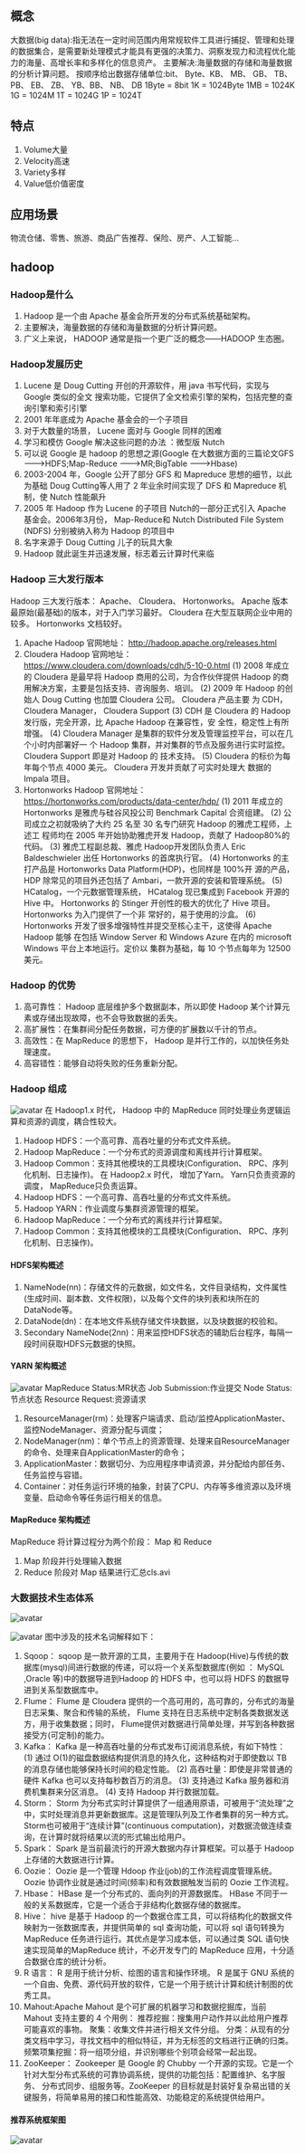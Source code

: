 ## 概念

大数据(big data):指无法在一定时间范围内用常规软件工具进行捕捉、管理和处理的数据集合，是需要新处理模式才能具有更强的决策力、洞察发现力和流程优化能力的海量、高增长率和多样化的信息资产。
主要解决:海量数据的存储和海量数据的分析计算问题。
按顺序给出数据存储单位:bit、 Byte、KB、 MB、 GB、 TB、 PB、 EB、 ZB、 YB、BB、 NB、 DB
1Byte = 8bit 1K = 1024Byte 1MB = 1024K 1G = 1024M 1T = 1024G 1P = 1024T

## 特点
1) Volume大量
2) Velocity高速
3) Variety多样
4) Value低价值密度

## 应用场景
物流仓储、零售、旅游、商品广告推荐、保险、房产、人工智能...

## hadoop
### Hadoop是什么
1) Hadoop 是一个由 Apache 基金会所开发的分布式系统基础架构。
2) 主要解决，海量数据的存储和海量数据的分析计算问题。
3) 广义上来说， HADOOP 通常是指一个更广泛的概念——HADOOP 生态圈。
### Hadoop发展历史
1) Lucene 是 Doug Cutting 开创的开源软件，用 java 书写代码，实现与 Google 类似的全文
搜索功能，它提供了全文检索引擎的架构，包括完整的查询引擎和索引引擎
2) 2001 年年底成为 Apache 基金会的一个子项目
3) 对于大数量的场景， Lucene 面对与 Google 同样的困难
4) 学习和模仿 Google 解决这些问题的办法 ：微型版 Nutch
5) 可以说 Google 是 hadoop 的思想之源(Google 在大数据方面的三篇论文GFS --->HDFS;Map-Reduce --->MR;BigTable --->Hbase)
6) 2003-2004 年，Google 公开了部分 GFS 和 Mapreduce 思想的细节，以此为基础 Doug Cutting等人用了 2 年业余时间实现了 DFS 和 Mapreduce 机制，使 Nutch 性能飙升
7) 2005 年 Hadoop 作为 Lucene 的子项目 Nutch的一部分正式引入 Apache 基金会。2006年3月份， Map-Reduce和 Nutch Distributed File System (NDFS) 分别被纳入称为 Hadoop 的项目中
8) 名字来源于 Doug Cutting 儿子的玩具大象
9) Hadoop 就此诞生并迅速发展，标志着云计算时代来临
### Hadoop 三大发行版本
Hadoop 三大发行版本： Apache、 Cloudera、 Hortonworks。
Apache 版本最原始(最基础)的版本，对于入门学习最好。
Cloudera 在大型互联网企业中用的较多。
Hortonworks 文档较好。
1) Apache Hadoop
官网地址： http://hadoop.apache.org/releases.html
2) Cloudera Hadoop
官网地址： https://www.cloudera.com/downloads/cdh/5-10-0.html
(1) 2008 年成立的 Cloudera 是最早将 Hadoop 商用的公司，为合作伙伴提供 Hadoop
的商用解决方案，主要是包括支持、咨询服务、培训。
(2) 2009 年 Hadoop 的创始人 Doug Cutting 也加盟 Cloudera 公司。 Cloudera 产品主要
为 CDH， Cloudera Manager， Cloudera Support
(3) CDH 是 Cloudera 的 Hadoop 发行版，完全开源，比 Apache Hadoop 在兼容性，安
全性，稳定性上有所增强。
(4) Cloudera Manager 是集群的软件分发及管理监控平台，可以在几个小时内部署好一
个 Hadoop 集群，并对集群的节点及服务进行实时监控。 Cloudera Support 即是对 Hadoop 的
技术支持。
(5) Cloudera 的标价为每年每个节点 4000 美元。 Cloudera 开发并贡献了可实时处理大
数据的 Impala 项目。
3) Hortonworks Hadoop
官网地址： https://hortonworks.com/products/data-center/hdp/
(1) 2011 年成立的 Hortonworks 是雅虎与硅谷风投公司 Benchmark Capital 合资组建。
(2) 公司成立之初就吸纳了大约 25 名至 30 名专门研究 Hadoop 的雅虎工程师，上述工
程师均在 2005 年开始协助雅虎开发 Hadoop，贡献了 Hadoop80%的代码。
(3) 雅虎工程副总裁、雅虎 Hadoop开发团队负责人 Eric Baldeschwieler 出任 Hortonworks
的首席执行官。
(4) Hortonworks 的主打产品是 Hortonworks Data Platform(HDP)，也同样是 100%开
源的产品， HDP 除常见的项目外还包括了 Ambari，一款开源的安装和管理系统。
(5) HCatalog，一个元数据管理系统， HCatalog 现已集成到 Facebook 开源的 Hive 中。
Hortonworks 的 Stinger 开创性的极大的优化了 Hive 项目。 Hortonworks 为入门提供了一个非
常好的，易于使用的沙盒。
(6) Hortonworks 开发了很多增强特性并提交至核心主干，这使得 Apache Hadoop 能够
在包括 Window Server 和 Windows Azure 在内的 microsoft Windows 平台上本地运行。定价以
集群为基础，每 10 个节点每年为 12500 美元。
### Hadoop 的优势
1) 高可靠性： Hadoop 底层维护多个数据副本，所以即使 Hadoop 某个计算元素或存储出现故障，也不会导致数据的丢失。
2) 高扩展性：在集群间分配任务数据，可方便的扩展数以千计的节点。
3) 高效性：在 MapReduce 的思想下， Hadoop 是并行工作的，以加快任务处理速度。
4) 高容错性：能够自动将失败的任务重新分配。
### Hadoop 组成
![avatar](E:/学习/bigdata/hadoop1-2.png "Hadoop1.x和Hadoop2.x构成对比")
在 Hadoop1.x 时代， Hadoop 中的 MapReduce 同时处理业务逻辑运算和资源的调度，耦合性较大。
1) Hadoop HDFS：一个高可靠、高吞吐量的分布式文件系统。
2) Hadoop MapReduce：一个分布式的资源调度和离线并行计算框架。
3) Hadoop Common：支持其他模块的工具模块(Configuration、 RPC、序列化机制、日志操作)。
在 Hadoop2.x 时代， 增加了Yarn。 Yarn只负责资源的调度， MapReduce只负责运算。
1) Hadoop HDFS：一个高可靠、高吞吐量的分布式文件系统。
2) Hadoop YARN：作业调度与集群资源管理的框架。
3) Hadoop MapReduce：一个分布式的离线并行计算框架。
4) Hadoop Common：支持其他模块的工具模块(Configuration、 RPC、序列化机制、日志操作)。
#### HDFS架构概述
1) NameNode(nn)：存储文件的元数据，如文件名，文件目录结构，文件属性(生成时间、副本数、文件权限)，以及每个文件的块列表和块所在的DataNode等。
2) DataNode(dn)：在本地文件系统存储文件块数据，以及块数据的校验和。
3) Secondary NameNode(2nn)：用来监控HDFS状态的辅助后台程序，每隔一段时间获取HDFS元数据的快照。
#### YARN 架构概述

![avatar](E:/学习/bigdata/yarn.png "YARN架构")
MapReduce Status:MR状态 Job Submission:作业提交 Node Status:节点状态 Resource Request:资源请求
1) ResourceManager(rm)：处理客户端请求、启动/监控ApplicationMaster、监控NodeManager、资源分配与调度；
2) NodeManager(nm)：单个节点上的资源管理、处理来自ResourceManager的命令、处理来自ApplicationMaster的命令；
3) ApplicationMaster：数据切分、为应用程序申请资源，并分配给内部任务、任务监控与容错。
4) Container：对任务运行环境的抽象，封装了CPU、内存等多维资源以及环境变量、启动命令等任务运行相关的信息。
#### MapReduce 架构概述
MapReduce 将计算过程分为两个阶段： Map 和 Reduce
1) Map 阶段并行处理输入数据
2) Reduce 阶段对 Map 结果进行汇总cls.avi
### 大数据技术生态体系
![avatar](E:/学习/bigdata/大数据技术体系.png "大数据技术生态体系")

![avatar](E:/学习/bigdata/大数据技术体系2.png "大数据技术生态体系2")
图中涉及的技术名词解释如下：
1) Sqoop： sqoop 是一款开源的工具，主要用于在 Hadoop(Hive)与传统的数据库(mysql)间进行数据的传递，可以将一个关系型数据库(例如 ： MySQL ,Oracle 等)中的数据导进到Hadoop 的 HDFS 中，也可以将 HDFS 的数据导进到关系型数据库中。
2) Flume： Flume 是 Cloudera 提供的一个高可用的，高可靠的，分布式的海量日志采集、聚合和传输的系统， Flume 支持在日志系统中定制各类数据发送方，用于收集数据；同时， Flume提供对数据进行简单处理，并写到各种数据接受方(可定制)的能力。
3) Kafka： Kafka 是一种高吞吐量的分布式发布订阅消息系统，有如下特性：
(1) 通过 O(1)的磁盘数据结构提供消息的持久化，这种结构对于即使数以 TB 的消息存储也能够保持长时间的稳定性能。
(2) 高吞吐量：即使是非常普通的硬件 Kafka 也可以支持每秒数百万的消息。
(3) 支持通过 Kafka 服务器和消费机集群来分区消息。
(4) 支持 Hadoop 并行数据加载。
4) Storm： Storm 为分布式实时计算提供了一组通用原语，可被用于“流处理”之中，实时处理消息并更新数据库。这是管理队列及工作者集群的另一种方式。 Storm也可被用于“连续计算”(continuous computation)，对数据流做连续查询，在计算时就将结果以流的形式输出给用户。
5) Spark： Spark 是当前最流行的开源大数据内存计算框架。可以基于 Hadoop 上存储的大数据进行计算。
6) Oozie： Oozie 是一个管理 Hdoop 作业(job)的工作流程调度管理系统。 Oozie 协调作业就是通过时间(频率)和有效数据触发当前的 Oozie 工作流程。
7) Hbase： HBase 是一个分布式的、面向列的开源数据库。 HBase 不同于一般的关系数据库，它是一个适合于非结构化数据存储的数据库。
8) Hive： hive 是基于 Hadoop 的一个数据仓库工具，可以将结构化的数据文件映射为一张数据库表，并提供简单的 sql 查询功能，可以将 sql 语句转换为 MapReduce 任务进行运行。其优点是学习成本低，可以通过类 SQL 语句快速实现简单的MapReduce 统计，不必开发专门的 MapReduce 应用，十分适合数据仓库的统计分析。
10) R 语言： R 是用于统计分析、绘图的语言和操作环境。 R 是属于 GNU 系统的一个自由、免费、源代码开放的软件，它是一个用于统计计算和统计制图的优秀工具。
11) Mahout:Apache Mahout 是个可扩展的机器学习和数据挖掘库，当前 Mahout 支持主要的 4 个用例：
推荐挖掘：搜集用户动作并以此给用户推荐可能喜欢的事物。
聚集：收集文件并进行相关文件分组。
分类：从现有的分类文档中学习，寻找文档中的相似特征，并为无标签的文档进行正确的归类。
频繁项集挖掘：将一组项分组，并识别哪些个别项会经常一起出现。
12) ZooKeeper： Zookeeper 是 Google 的 Chubby 一个开源的实现。它是一个针对大型分布式系统的可靠协调系统，提供的功能包括：配置维护、名字服务、 分布式同步、组服务等。ZooKeeper 的目标就是封装好复杂易出错的关键服务，将简单易用的接口和性能高效、功能稳定的系统提供给用户。
#### 推荐系统框架图
![avatar](E:/学习/bigdata/尚硅谷推荐系统框架.png "尚硅谷推荐系统框架")
